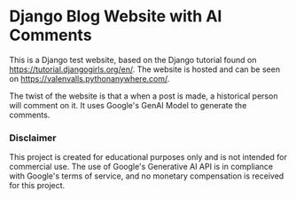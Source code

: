 # Django Blog Website with AI Comments

This is a Django test website, based on the Django tutorial found on https://tutorial.djangogirls.org/en/.
The website is hosted and can be seen on https://valenvalls.pythonanywhere.com/.

The twist of the website is that a when a post is made, a historical person will comment on it.
It uses Google's GenAI Model to generate the comments. 

### Disclaimer
This project is created for educational purposes only and is not intended for commercial use. The use of Google's Generative AI API is in compliance with Google's terms of service, and no monetary compensation is received for this project.
